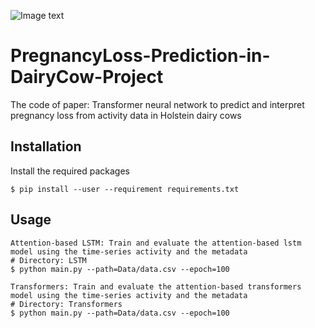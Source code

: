 ![Image text](https://github.com/lindan1128/PregnancyLoss-Prediction-Project/blob/main/Workflow.png)

# PregnancyLoss-Prediction-in-DairyCow-Project
The code of paper: Transformer neural network to predict and interpret pregnancy loss from activity data in Holstein dairy cows

## Installation
Install the required packages
    
    $ pip install --user --requirement requirements.txt
    
## Usage
    
    Attention-based LSTM: Train and evaluate the attention-based lstm model using the time-series activity and the metadata
    # Directory: LSTM
    $ python main.py --path=Data/data.csv --epoch=100
    
    Transformers: Train and evaluate the attention-based transformers model using the time-series activity and the metadata
    # Directory: Transformers
    $ python main.py --path=Data/data.csv --epoch=100
